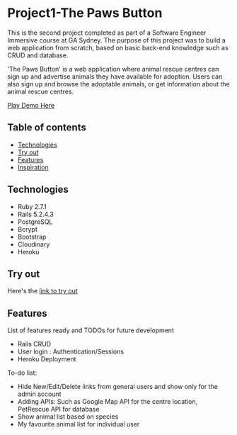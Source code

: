 # Project1-The Paws Button
This is the second project completed as part of a Software Engineer Immersive course at GA Sydney. The purpose of this project was to build a web application from scratch, based on basic back-end knowledge such as CRUD and database.

'The Paws Button' is a web application where animal rescue centres can sign up and advertise animals they have available for adoption. Users can also sign up and browse the adoptable animals, or get information about the animal rescue centres.

[Play Demo Here](https://project1-pets.herokuapp.com/)

## Table of contents
* [Technologies](#technologies)
* [Try out](#try-out)
* [Features](#features)
* [Inspiration](#inspiration)

## Technologies
* Ruby 2.7.1
* Rails 5.2.4.3
* PostgreSQL
* Bcrypt
* Bootstrap
* Cloudinary
* Heroku

## Try out
Here's the [link to try out](https://project1-pets.herokuapp.com/)

## Features
List of features ready and TODOs for future development
* Rails CRUD
* User login : Authentication/Sessions
* Heroku Deployment

To-do list:
* Hide New/Edit/Delete links from general users and show only for the admin account
* Adding APIs: Such as Google Map API for the centre location, PetRescue API for database
* Show animal list based on species
* My favourite animal list for individual user
